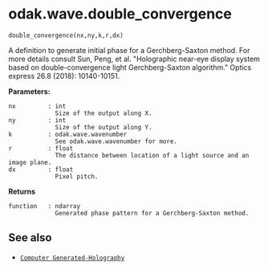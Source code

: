 # odak.wave.double_convergence

`double_convergence(nx,ny,k,r,dx)`

A definition to generate initial phase for a Gerchberg-Saxton method. For more details consult Sun, Peng, et al. "Holographic near-eye display system based on double-convergence light Gerchberg-Saxton algorithm." Optics express 26.8 (2018): 10140-10151.
 
**Parameters:**

    nx         : int
                 Size of the output along X.
    ny         : int
                 Size of the output along Y.
    k          : odak.wave.wavenumber
                 See odak.wave.wavenumber for more.
    r          : float
                 The distance between location of a light source and an image plane.
    dx         : float
                 Pixel pitch.
                       
**Returns**

    function   : ndarray
                 Generated phase pattern for a Gerchberg-Saxton method.

## See also

* [`Computer Generated-Holography`](../../cgh.md)
